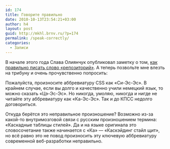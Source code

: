 ```yaml
---
id: 174
title: Говорите правильно
date: 2010-10-13T23:54:21+03:00
author: h4
layout: post
guid: http://mkhl.brnv.ru/?p=174
permalink: /speak-correctly/
categories:
  - Записи
---
```

В начале этого года Слава Олиянчук опубликовал заметку о том, [как правильно писать слово «репозиторий»](http://mrprn.ru/21). А теперь позвольте мне влезть на трибуну и очень прочувственно попросить:

Пожалуйста, произносите аббревиатуру CSS как «Cи-Эс-Эс». В крайнем случае, если вы долго и качественно учили немецкий язык, то можно сказать «Цэ-Эс-Эс». Но никогда, умоляю, никогда и нигде не читайте эту аббревиатуру как «Ка-Эс-Эс». Так и до КПСС недолго договориться.

Откуда берётся это неправильное произношение? Возможно из-за какой-то внутримозговой связи с русским произношением термина: «Каскадные таблицы стилей». Да и на языке оригинала это словосочетание также начинается с «Ка» &#8212; «Каскэйдинг стайл щит», но всё равно это не повод произносить эту ключевую аббревиатуру современной веб-разработки неправильно.